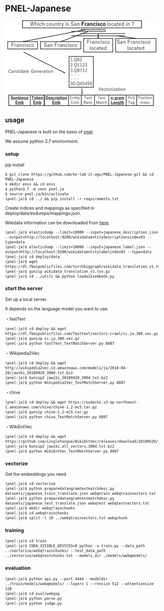 # PNEL-Japanese
![PNEL](PNEL1.png)

## usage
PNEL-Japanese is built on the basis of [pnel](https://github.com/debayan/pnel).

We assume python 3.7 environment.

### setup
pip install
```
$ git clone https://github.com/ke-lab-it-agu/PNEL-Japanese.git && cd PNEL-Japanese
$ mkdir envs && cd envs
$ python3.7 -m venv pnel-ja
$ source pnel-ja/bin/activate
(pnel-ja)$ cd ../ && pip install -r requirements.txt
```
Create indices and mappings as specified in deploy/data/esdumps/mappings.json.

Wikidata information can be downloaded from [here](https://drive.google.com/drive/folders/1jpsypPoQzXioaDgerK-E3fLlLHtshtXP?usp=drive_link).
```
(pnel-ja)$ elasticdump --limit=10000 --input=japanese_description.json --output=http://localhost:9200/wikidataentitydescriptionsindex03 --type=data
(pnel-ja)$ elasticdump --limit=10000 --input=japanese_label.json --output=http://localhost:9200/wikidataentitylabelindex03 --type=data
(pnel-ja)$ cd deploy/data
(pnel-ja)$ wget https://dl.fbaipublicfiles.com/torchbiggraph/wikidata_translation_v1.tsv.gz
(pnel-ja)$ gunzip wikidata_translation_v1.tsv.gz
(pnel-ja)$ cd ../utils && python loadwikiembeds.py
```

### start the server
Set up a local server.

It depends on the language model you want to use.

・fastText
```
(pnel-ja)$ cd deploy && wget https://dl.fbaipublicfiles.com/fasttext/vectors-crawl/cc.ja.300.vec.gz
(pnel-ja)$ gunzip cc.ja.300.vec.gz
(pnel-ja)$ python fastText_TextMatchServer.py 8887
```
・Wikipedia2Vec
```
(pnel-ja)$ cd deploy && wget http://wikipedia2vec.s3.amazonaws.com/models/ja/2018-04-20/jawiki_20180420_300d.txt.bz2
(pnel-ja)$ bunzip2 jawiki_20180420_300d.txt.bz2
(pnel-ja)$ python Wikipedia2Vec_TextMatchServer.py 8887
```
・chive
```
(pnel-ja)$ cd deploy && wget https://sudachi.s3-ap-northeast-1.amazonaws.com/chive/chive-1.2-mc5.tar.gz
(pnel-ja)$ gunzip chive-1.2-mc5.tar.gz
(pnel-ja)$ python chive_TextMatchServer.py 8887
```
・WikiEntVec
```
(pnel-ja)$ cd deploy && wget https://github.com/singletongue/WikiEntVec/releases/download/20190520/jawiki.all_vectors.300d.txt.bz2
(pnel-ja)$ bunzip2 jawiki.all_vectors.300d.txt.bz2
(pnel-ja)$ python WikiEntVec_TextMatchServer.py 8887
```

### vectorize
Get the embeddings you need.
```
(pnel-ja)$ cd vectorise
(pnel-ja)$ python preparedatangramtextmatchdesc.py datasets/japanese_train_translate.json webqtrain webqtrainvectors.txt
(pnel-ja)$ python preparedatangramtextmatchdesc.py datasets/japanese_test_translate.json webqtest webqtestvectors.txt
(pnel-ja)$ mkdir webqtrainchunks
(pnel-ja)$ cd webqtrainchunks
(pnel-ja)$ split -l 10 ../webqtrainvectors.txt webqchunk
```

### training
```
(pnel-ja)$ cd train
(pnel-ja)$ CUDA_VISIBLE_DEVICES=0 python -u train.py --data_path ../vectorise/webqtrainchunks/ --test_data_path ../vectorise/webqtestchunks.txt --models_dir ./models/webqmodels/
```

### evaluation
```
(pnel-ja)$ python api.py --port 4444 --modeldir ../train/models/webqmodels/ --layers 1 --rnnsize 512 --attentionsize 128
(pnel-ja)$ cd eval/webqsp
(pnel-ja)$ python parse.py
(pnel-ja)$ python judge.py
```
